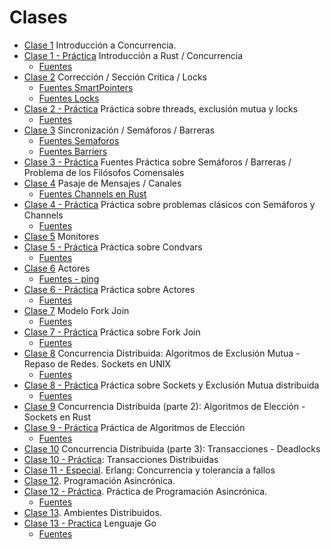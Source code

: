 # Clases

* [Clase 1](./clases/1-introduccion.pdf) Introducción a Concurrencia.
* [Clase 1 - Práctica](./clases/1-intro-rust.pdf) Introducción a Rust / Concurrencia
  * [Fuentes](./clases/introduccion.tar.bz2)
* [Clase 2](./clases/2-correccion.pdf) Corrección / Sección Crítica / Locks
  * [Fuentes SmartPointers](./clases/SmartPointers.tar.bz2)
  * [Fuentes Locks](./clases/Locks.tar.bz2)
* [Clase 2 - Práctica](./clases/2-practica-threads-locks.pdf) Práctica sobre threads, exclusión mutua y locks
  * [Fuentes](./2-practica-threads-locks.tar.bz2)
* [Clase 3](./clases/3-sincronizacion.pdf) Sincronización / Semáforos / Barreras
  * [Fuentes Semaforos](./clases/Semaforos.tar.bz2)
  * [Fuentes Barriers](./clases/Barriers.tar.bz2)
* [Clase 3 - Práctica](./clases/practica-semaforos-barriers-filosofos.tar.bz2) Fuentes Práctica sobre Semáforos / Barreras / Problema de los Filósofos Comensales
* [Clase 4](./clases/4-mensajes-channels.pdf) Pasaje de Mensajes / Canales
  * [Fuentes Channels en Rust](./clases/Channels.tar.bz2)
* [Clase 4 - Práctica](./clases/4-practica-semaforos-channels.pdf) Práctica sobre problemas clásicos con Semáforos y Channels
  * [Fuentes](./clases/practica-semaforos-channels.tar.bz2)
* [Clase 5](./clases/5-monitores.pdf) Monitores
* [Clase 5 - Práctica](./clases/5-practica-condvars.pdf) Práctica sobre Condvars
  * [Fuentes](./clases/practica-condvars.tar.bz2)
* [Clase 6](./clases/6-actores.pdf) Actores
    * [Fuentes - ping](./clases/ping.tar.bz2)
* [Clase 6 - Práctica](./clases/6-practica-actores.pdf) Práctica sobre Actores
  * [Fuentes](./clases/practica-actores.tar.bz2)
* [Clase 7](./clases/7-fork-join.pdf) Modelo Fork Join
  * [Fuentes](./clases/forkjoin.tar.bz2)
* [Clase 7 - Práctica](./clases/7-practica-forkjoin.pdf) Práctica sobre Fork Join
  * [Fuentes](./clases/practica-forkjoin.tar.bz2)
* [Clase 8](./clases/8-distrib.pdf) Concurrencia Distribuida: Algoritmos de Exclusión Mutua - Repaso de Redes. Sockets en UNIX
  * [Fuentes](./clases/8_sockets.tar.bz2)
* [Clase 8 - Práctica](./clases/8-practica-sockets.pdf) Práctica sobre Sockets y Exclusión Mutua distribuida
  * [Fuentes](./clases/practica-sockets.tar.bz2)
* [Clase 9](./clases/9-distrib2.pdf) Concurrencia Distribuida (parte 2): Algoritmos de Elección - Sockets en Rust
* [Clase 9 - Práctica](./clases/9-practica-lider.pdf) Práctica de Algoritmos de Elección
  * [Fuentes](./clases/practica-leader.tar.bz2)
* [Clase 10](./clases/10-distrib3.pdf) Concurrencia Distribuida (parte 3): Transacciones - Deadlocks
* [Clase 10 - Práctica](./clases/10-practica-transacciones-distribuidas): Transacciones Distribuidas
* [Clase 11 - Especial](./clases/Erlang_Concurrencia_y_tolerancia_a_fallos.pdf). Erlang: Concurrencia y tolerancia a fallos
* [Clase 12](./clases/12-async.pdf). Programación Asincrónica.
* [Clase 12 - Práctica](./clases/12-practica-async.pdf). Práctica de Programación Asincrónica.
  * [Fuentes](./clases/practica-async.tar.bz2)
* [Clase 13](./clases/13-ambientes-distrib.pdf). Ambientes Distribuidos.
* [Clase 13 - Practica](./clases/13-practica-golang.pdf) Lenguaje Go
  * [Fuentes](./clases/practica-golang.tar.bz2)
